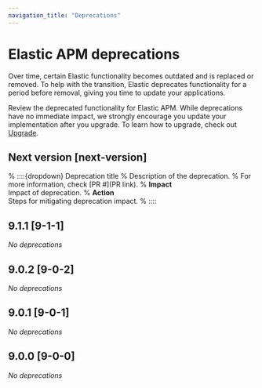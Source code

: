 ```yaml
---
navigation_title: "Deprecations"
---
```


# Elastic APM deprecations
Over time, certain Elastic functionality becomes outdated and is replaced or removed. To help with the transition, Elastic deprecates functionality for a period before removal, giving you time to update your applications.

Review the deprecated functionality for Elastic APM. While deprecations have no immediate impact, we strongly encourage you update your implementation after you upgrade. To learn how to upgrade, check out [Upgrade](docs-content://deploy-manage/upgrade.md).

## Next version [next-version]

% ::::{dropdown} Deprecation title
% Description of the deprecation.
% For more information, check [PR #](PR link).
% **Impact**<br> Impact of deprecation.
% **Action**<br> Steps for mitigating deprecation impact.
% ::::

## 9.1.1 [9-1-1]

_No deprecations_ 

## 9.0.2 [9-0-2]

_No deprecations_

## 9.0.1 [9-0-1]

_No deprecations_

## 9.0.0 [9-0-0]

_No deprecations_
